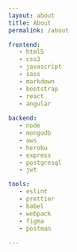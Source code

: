 ```yaml
---
layout: about
title: About
permalink: /about

frontend:
   - html5
   - css3
   - javascript
   - sass
   - markdown
   - bootstrap
   - react
   - angular
   
backend:
   - node
   - mongodb
   - aws
   - heroku
   - express
   - postgresql
   - jwt

tools:
   - eslint
   - prettier
   - babel
   - webpack
   - figma
   - postman
   
---
```

